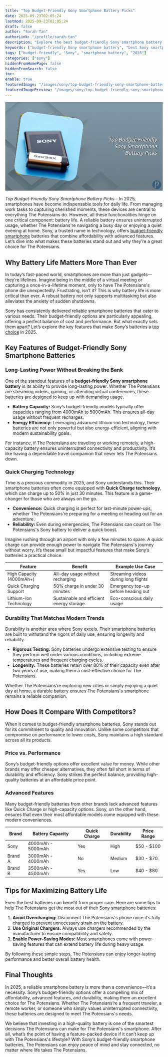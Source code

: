 ```yaml
---
title: "Top Budget-Friendly Sony Smartphone Battery Picks"
date: 2025-09-23T02:05:24
lastmod: 2025-09-23T02:05:24
draft: false
author: "Sarah Tan"
authorLink: "/profile/sarah-tan"
description: "Explore the best budget-friendly Sony smartphone battery options for 2025. Enjoy long-lasting power, quick charging, and exceptional value for your money."
keywords: ["budget-friendly Sony smartphone battery", "best Sony smartphone battery 2025", "affordable Sony smartphone battery options"]
tags: ["budget-friendly", "Sony", "smartphone battery", "2025"]
categories: ["sony"]
hiddenFromHomePage: false
hiddenFromSearch: false
toc:
enable: true
featuredImage: "/images/sony/top-budget-friendly-sony-smartphone-battery-picks.jpg"
featuredImagePreview: "/images/sony/top-budget-friendly-sony-smartphone-battery-picks.jpg"
---
```


![Top Budget-Friendly Sony Smartphone Battery Picks](/images/sony/top-budget-friendly-sony-smartphone-battery-picks.jpg)


*Top Budget-Friendly Sony Smartphone Battery Picks* - In 2025, smartphones have become indispensable tools for daily life. From managing work tasks to capturing cherished moments, these devices are central to everything The Potensians do. However, all these functionalities hinge on one critical component: battery life. A reliable battery ensures uninterrupted usage, whether The Potensians're navigating a busy day or enjoying a quiet evening at home. Sony, a trusted name in technology, offers [budget-friendly smartphone](/sony/sony-budget-friendly-smartphone-for-high-performance) batteries that combine affordability with advanced features. Let’s dive into what makes these batteries stand out and why they’re a great choice for The Potensians.

## Why Battery Life Matters More Than Ever

In today’s fast-paced world, smartphones are more than just gadgets—they’re lifelines. Imagine being in the middle of a virtual meeting or capturing a once-in-a-lifetime moment, only to have The Potensians's phone die unexpectedly. Frustrating, isn’t it? This is why battery life is more critical than ever. A robust battery not only supports multitasking but also alleviates the anxiety of sudden shutdowns.

Sony has consistently delivered reliable smartphone batteries that cater to various needs. Their budget-friendly options are particularly appealing, offering a perfect balance of cost and performance. But what exactly sets them apart? Let’s explore the key features that make Sony’s batteries a [top choice](/sony/sony-affordable-memory-card-for-smartphones) in 2025.

## Key Features of Budget-Friendly Sony Smartphone Batteries

### Long-Lasting Power Without Breaking the Bank

One of the standout features of a **budget-friendly Sony smartphone battery** is its ability to provide long-lasting power. Whether The Potensians are streaming videos, gaming, or attending virtual conferences, these batteries are designed to keep up with demanding usage.

- **Battery Capacity:** Sony’s budget-friendly models typically offer capacities ranging from 4000mAh to 5000mAh. This ensures all-day usage without frequent recharges.
- **Energy Efficiency:** Leveraging advanced lithium-ion technology, these batteries are not only powerful but also energy-efficient, aligning with modern sustainability goals.

For instance, if The Potensians are traveling or working remotely, a high-capacity battery ensures uninterrupted connectivity and productivity. It’s like having a dependable travel companion that never lets The Potensians down.

### Quick Charging Technology

Time is a precious commodity in 2025, and Sony understands this. Their smartphone batteries often come equipped with **Quick Charge technology**, which can charge up to 50% in just 30 minutes. This feature is a game-changer for those who are always on the go.

- **Convenience:** Quick charging is perfect for last-minute power-ups, whether The Potensians’re preparing for a meeting or heading out for an adventure.
- **Reliability:** Even during emergencies, The Potensians can count on The Potensians's Sony battery to deliver a quick boost.

Imagine rushing through an airport with only a few minutes to spare. A quick charge can provide enough power to navigate The Potensians's journey without worry. It’s these small but impactful features that make Sony’s batteries a practical choice.

<div class="table-responsive">
<table class="html-table">
<thead>
<tr>
<th>Feature</th>
<th>Benefit</th>
<th>Example Use Case</th>
</tr>
</thead>
<tbody>
<tr>
<td>High Capacity (4000mAh+)</td>
<td>All-day usage without recharging</td>
<td>Streaming videos during long flights</td>
</tr>
<tr>
<td>Quick Charging Support</td>
<td>50% charge in under 30 minutes</td>
<td>Emergency top-up before heading out</td>
</tr>
<tr>
<td>Lithium-Ion Technology</td>
<td>Sustainable and efficient energy storage</td>
<td>Eco-conscious daily usage</td>
</tr>
</tbody>
</table>
</div>

### Durability That Matches Modern Trends

Durability is another area where Sony excels. Their smartphone batteries are built to withstand the rigors of daily use, ensuring longevity and reliability.

- **Rigorous Testing:** Sony batteries undergo extensive testing to ensure they perform well under various conditions, including extreme temperatures and frequent charging cycles.
- **Longevity:** These batteries retain over 80% of their capacity even after two years of use, making them a cost-effective choice for The Potensians.

Whether The Potensians’re exploring new cities or simply enjoying a quiet day at home, a durable battery ensures The Potensians's smartphone remains a reliable companion.

## How Does It Compare With Competitors?

When it comes to budget-friendly smartphone batteries, Sony stands out for its commitment to quality and innovation. Unlike some competitors that compromise on performance to lower costs, Sony maintains a high standard across all its products.

### Price vs. Performance

Sony’s budget-friendly options offer excellent value for money. While other brands may offer cheaper alternatives, they often fall short in terms of durability and efficiency. Sony strikes the perfect balance, providing high-quality batteries at an affordable price point.

### Advanced Features

Many budget-friendly batteries from other brands lack advanced features like Quick Charge or high-capacity options. Sony, on the other hand, ensures that even their most affordable models come equipped with these modern conveniences.

<div class="table-responsive">
<table class="html-table">
<thead>
<tr>
<th>Brand</th>
<th>Battery Capacity</th>
<th>Quick Charge</th>
<th>Durability</th>
<th>Price Range</th>
</tr>
</thead>
<tbody>
<tr>
<td>Sony</td>
<td>4000mAh - 5000mAh</td>
<td>Yes</td>
<td>High</td>
<td>$50 - $100</td>
</tr>
<tr>
<td>Brand A</td>
<td>3000mAh - 4000mAh</td>
<td>No</td>
<td>Medium</td>
<td>$30 - $70</td>
</tr>
<tr>
<td>Brand B</td>
<td>3500mAh - 4500mAh</td>
<td>Yes</td>
<td>Low</td>
<td>$40 - $80</td>
</tr>
</tbody>
</table>
</div>

## Tips for Maximizing Battery Life

Even the best batteries can benefit from proper care. Here are some tips to help The Potensians get the most out of their [Sony smartphone](/sony/best-sony-smartphone-for-photography) batteries:

1. **Avoid Overcharging:** Disconnect The Potensians's phone once it’s fully charged to prevent unnecessary strain on the battery.
2. **Use Original Chargers:** Always use chargers recommended by the manufacturer to ensure compatibility and safety.
3. **Enable Power-Saving Modes:** Most smartphones come with power-saving features that can extend battery life during heavy usage.

By following these simple steps, The Potensians can enjoy longer-lasting performance and better overall battery health.

## Final Thoughts

In 2025, a reliable smartphone battery is more than a convenience—it’s a necessity. Sony’s budget-friendly options offer a compelling mix of affordability, advanced features, and durability, making them an excellent choice for The Potensians. Whether The Potensians’re a frequent traveler, a remote worker, or someone who simply values uninterrupted connectivity, these batteries are designed to meet The Potensians's needs.

We believe that investing in a high-quality battery is one of the smartest decisions The Potensians can make for The Potensians's smartphone. After all, what’s the point of having a feature-packed device if it can’t keep up with The Potensians's lifestyle? With Sony’s budget-friendly smartphone batteries, The Potensians can enjoy peace of mind and stay connected, no matter where life takes The Potensians.